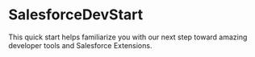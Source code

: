 # SalesforceDevStart
This quick start helps familiarize you with our next step toward amazing developer tools and Salesforce Extensions. 

